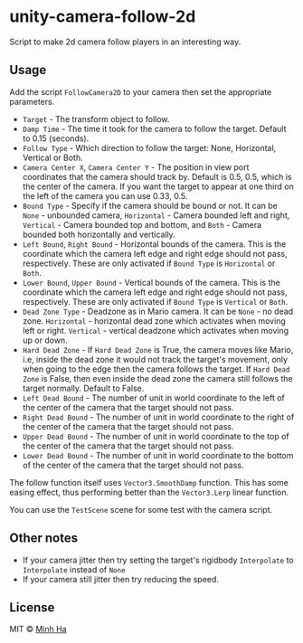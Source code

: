 # unity-camera-follow-2d
Script to make 2d camera follow players in an interesting way.

## Usage
Add the script `FollowCamera2D` to your camera then set the appropriate parameters.

* `Target` - The transform object to follow.
* `Damp Time` - The time it took for the camera to follow the target. Default to 0.15 (seconds).
* `Follow Type` - Which direction to follow the target: None, Horizontal, Vertical or Both.
* `Camera Center X`, `Camera Center Y` - The position in view port coordinates that the camera should track by. Default is 0.5, 0.5, which is the center of the camera. If you want the target to appear at one third on the left of the camera you can use 0.33, 0.5.
* `Bound Type` - Specify if the camera should be bound or not. It can be `None` - unbounded camera, `Horizontal` - Camera bounded left and right, `Vertical` - Camera bounded top and bottom, and `Both` - Camera bounded both horizontally and vertically.
* `Left Bound`, `Right Bound` - Horizontal bounds of the camera. This is the coordinate which the camera left edge and right edge should not pass, respectively. These are only activated if `Bound Type` is `Horizontal` or `Both`.
* `Lower Bound`, `Upper Bound` - Vertical bounds of the camera. This is the coordinate which the camera left edge and right edge should not pass, respectively. These are only activated if `Bound Type` is `Vertical` or `Both`.
* `Dead Zone Type` - Deadzone as in Mario camera. It can be `None` - no dead zone. `Horizontal` - horizontal dead zone which activates when moving left or right. `Vertical` - vertical deadzone which activates when moving up or down.
* `Hard Dead Zone` - If `Hard Dead Zone` is True, the camera moves like Mario, i.e, inside the dead zone it would not track the target's movement, only when going to the edge then the camera follows the target. If `Hard Dead Zone` is False, then even inside the dead zone the camera still follows the target normally. Default to False.
* `Left Dead Bound` - The number of unit in world coordinate to the left of the center of the camera that the target should not pass.
* `Right Dead Bound` - The number of unit in world coordinate to the right of the center of the camera that the target should not pass.
* `Upper Dead Bound` - The number of unit in world coordinate to the top of the center of the camera that the target should not pass.
* `Lower Dead Bound` - The number of unit in world coordinate to the bottom of the center of the camera that the target should not pass.

The follow function itself uses `Vector3.SmoothDamp` function. This has some easing effect, thus performing better than the `Vector3.Lerp` linear function.

You can use the `TestScene` scene for some test with the camera script.

## Other notes
* If your camera jitter then try setting the target's rigidbody `Interpolate` to `Interpolate` instead of `None`
* If your camera still jitter then try reducing the speed.

## License
MIT © [Minh Ha](https://github.com/minhhh)
